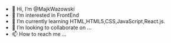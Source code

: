 - 👋 Hi, I’m @MajkWazowski
- 👀 I’m interested in FrontEnd
- 🌱 I’m currently learning HTML,HTML5,CSS,JavaScript,React.js.
- 💞️ I’m looking to collaborate on ...
- 📫 How to reach me ...

<!---
MajkWazowski/MajkWazowski is a ✨ special ✨ repository because its `README.md` (this file) appears on your GitHub profile.
You can click the Preview link to take a look at your changes.
--->
